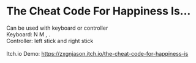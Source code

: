# The Cheat Code For Happiness Is...
Can be used with keyboard or controller <br/>
Keyboard: N M , . <br/>
Controller: left stick and right stick <br/><br/>
Itch.io Demo: https://zxgnjason.itch.io/the-cheat-code-for-happiness-is
